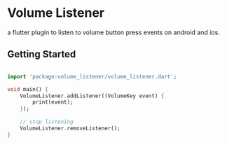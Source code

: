 # Volume Listener

a flutter plugin to listen to volume button press events on android and ios.

## Getting Started

```dart

import 'package:volume_listener/volume_listener.dart';

void main() {
    VolumeListener.addListener((VolumeKey event) {
        print(event);
    });
  
    // stop listening
    VolumeListener.removeListener();
}
```



